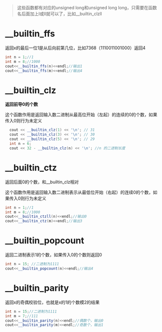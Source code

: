 > 这些函数都有对应的unsigned long和unsigned long long，只需要在函数名后面加上l或ll就可以了，比如__builtin_clzll

# __builtin_ffs

返回x的最后一位1是从后向前第几位，比如7368（1110011001000）返回4

```c++
int n = 1;//1
int m = 8;//1000
cout<<__builtin_ffs(n)<<endl;//输出1
cout<<__builtin_ffs(m)<<endl;//输出4

```

# __builtin_clz

**返回前导0的个数**

这个函数作用是返回输入数二进制从最高位开始（左起）的连续的0的个数，如果传入0则行为未定义

```c++
  cout << __builtin_clz(1) << '\n'; // 31
  cout << __builtin_clz(3) << '\n'; // 30
  cout << __builtin_clz(5) << '\n'; // 29
  int n = 6;
  cout << 32 - __builtin_clz(n) << '\n'; //n 的二进制长度
```

# __builtin_ctz

返回后面0的个数，和__builtin_clz相对

这个函数作用是返回输入数二进制表示从最低位开始（右起）的连续0的个数，如果传入0则行为未定义

```c++
int n = 1;//1
int m = 8;//1000
cout<<__builtin_ctzll(n)<<endl;//输出0
cout<<__builtin_ctz(m)<<endl;//输出3
```

# __builtin_popcount

返回二进制表示1的个数，如果传入0的个数则返回0

```c++
int n = 15; //二进制为1111
cout<<__builtin_popcount(n)<<endl;//输出4
```

# __builtin_parity

返回x的奇偶校验位，也就是x的1的个数模2的结果

```c++
int n = 15;//二进制为1111
int m = 7;//111
cout<<__builtin_parity(n)<<endl;//偶数个，输出0
cout<<__builtin_parity(m)<<endl;//奇数个，输出1
```

